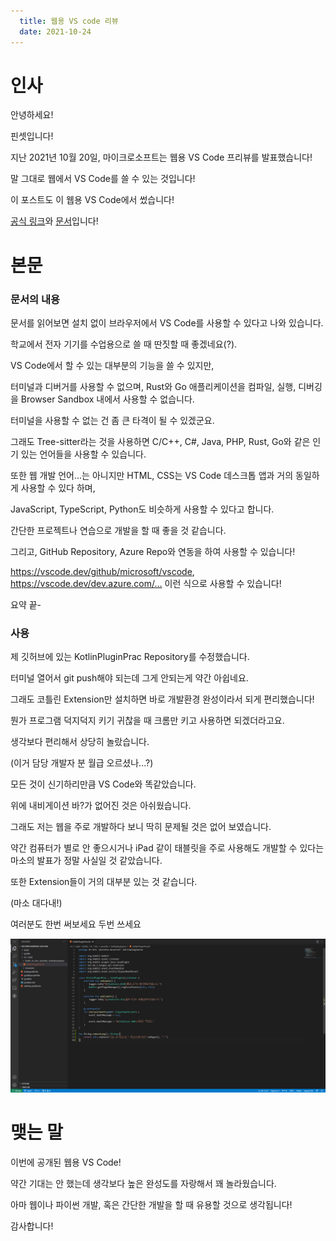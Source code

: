 ```yaml
---
  title: 웹용 VS code 리뷰
  date: 2021-10-24
---
```


# 인사

안녕하세요!

핀셋입니다!

지난 2021년 10월 20일, 마이크로소프트는 웹용 VS Code 프리뷰를 발표했습니다!

말 그대로 웹에서 VS Code를 쓸 수 있는 것입니다!

이 포스트도 이 웹용 VS Code에서 썼습니다!

[공식 링크](https://vscode.dev)와 [문서](https://code.visualstudio.com/blogs/2021/10/20/vscode-dev)입니다!

# 본문

### 문서의 내용

문서를 읽어보면 설치 없이 브라우저에서 VS Code를 사용할 수 있다고 나와 있습니다.

학교에서 전자 기기를 수업용으로 쓸 때 딴짓할 때 좋겠네요(?).

VS Code에서 할 수 있는 대부분의 기능을 쓸 수 있지만,

터미널과 디버거를 사용할 수 없으며, Rust와 Go 애플리케이션을 컴파일, 실행, 디버깅을 Browser Sandbox 내에서 사용할 수 없습니다.

터미널을 사용할 수 없는 건 좀 큰 타격이 될 수 있겠군요.

그래도 Tree-sitter라는 것을 사용하면 C/C++, C#, Java, PHP, Rust, Go와 같은 인기 있는 언어들을 사용할 수 있습니다.

또한 웹 개발 언어...는 아니지만 HTML, CSS는 VS Code 데스크톱 앱과 거의 동일하게 사용할 수 있다 하며,

JavaScript, TypeScript, Python도 비슷하게 사용할 수 있다고 합니다.

간단한 프로젝트나 연습으로 개발을 할 때 좋을 것 같습니다.

그리고, GitHub Repository, Azure Repo와 연동을 하여 사용할 수 있습니다!

https://vscode.dev/github/microsoft/vscode, https://vscode.dev/dev.azure.com/… 이런 식으로 사용할 수 있습니다!

요약 끝-

### 사용

제 깃허브에 있는 KotlinPluginPrac Repository를 수정했습니다.

터미널 열어서 git push해야 되는데 그게 안되는게 약간 아쉽네요.

그래도 코틀린 Extension만 설치하면 바로 개발환경 완성이라서 되게 편리했습니다!

뭔가 프로그램 덕지덕지 키기 귀찮을 때 크롬만 키고 사용하면 되겠더라고요.

생각보다 편리해서 상당히 놀랐습니다.

(이거 담당 개발자 분 월급 오르셨나...?)

모든 것이 신기하리만큼 VS Code와 똑같았습니다.

위에 내비게이션 바?가 없어진 것은 아쉬웠습니다.

그래도 저는 웹을 주로 개발하다 보니 딱히 문제될 것은 없어 보였습니다.

약간 컴퓨터가 별로 안 좋으시거나 iPad 같이 태블릿을 주로 사용해도 개발할 수 있다는 마소의 발표가 정말 사실일 것 같았습니다.

또한 Extension들이 거의 대부분 있는 것 같습니다.

(마소 대다내!)

여러분도 한번 써보세요 두번 쓰세요

![웹용 VS Code](/public/image/VSC-for-web/VSC-for-web.PNG)

# 맺는 말

이번에 공개된 웹용 VS Code!

약간 기대는 안 했는데 생각보다 높은 완성도를 자랑해서 꽤 놀라웠습니다.

아마 웹이나 파이썬 개발, 혹은 간단한 개발을 할 때 유용할 것으로 생각됩니다!

감사합니다!